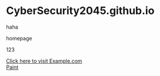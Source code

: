 # CyberSecurity2045.github.io

haha



homepage

<script async src="https://pagead2.googlesyndication.com/pagead/js/adsbygoogle.js?client=ca-pub-9575603125746935"
     crossorigin="anonymous"></script>

<script>document.write("123");</script>

123

<a href="https://cybersecurity2045.github.io/haha">Click here to visit Example.com</a>
<br>
<a href="Paint.html">Paint</a>
